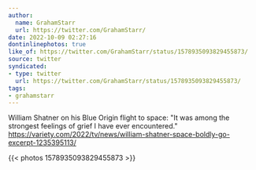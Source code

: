 ```yaml
---
author:
  name: GrahamStarr
  url: https://twitter.com/GrahamStarr/
date: 2022-10-09 02:27:16
dontinlinephotos: true
like_of: https://twitter.com/GrahamStarr/status/1578935093829455873/
source: twitter
syndicated:
- type: twitter
  url: https://twitter.com/GrahamStarr/status/1578935093829455873/
tags:
- grahamstarr
---
```


William Shatner on his Blue Origin flight to space: "It was among the strongest feelings of grief I have ever encountered." https://variety.com/2022/tv/news/william-shatner-space-boldly-go-excerpt-1235395113/ 

{{< photos 1578935093829455873 >}}